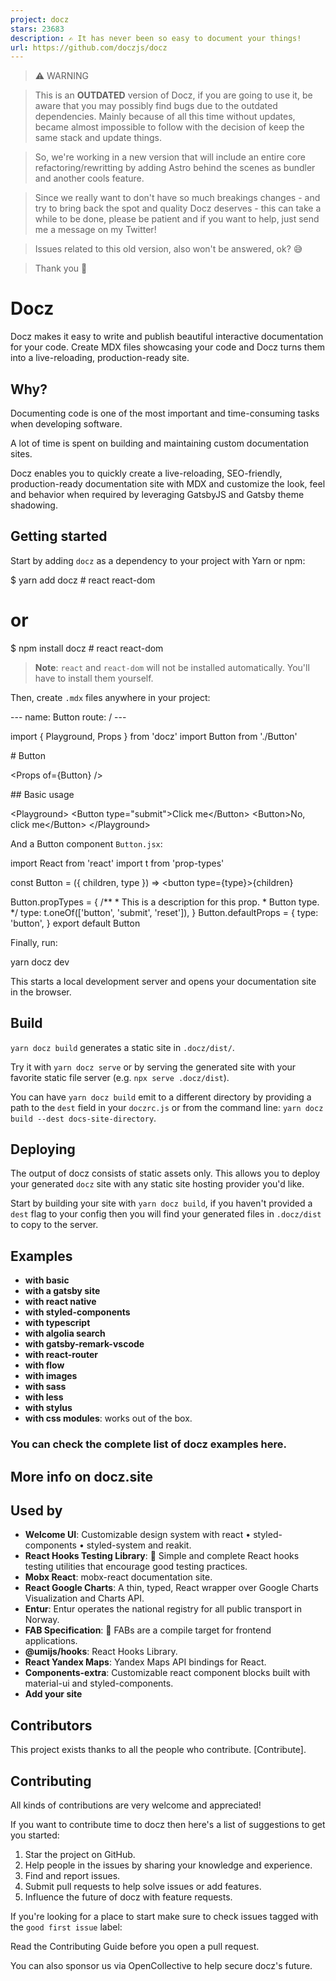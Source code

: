 ```yaml
---
project: docz
stars: 23683
description: ✍ It has never been so easy to document your things!
url: https://github.com/doczjs/docz
---
```


> ⚠️ WARNING

> This is an **OUTDATED** version of Docz, if you are going to use it, be aware that you may possibly find bugs due to the outdated dependencies. Mainly because of all this time without updates, became almost impossible to follow with the decision of keep the same stack and update things.

> So, we're working in a new version that will include an entire core refactoring/rewritting by adding Astro behind the scenes as bundler and another cools feature.

> Since we really want to don't have so much breakings changes - and try to bring back the spot and quality Docz deserves - this can take a while to be done, please be patient and if you want to help, just send me a message on my Twitter!

> Issues related to this old version, also won't be answered, ok? 😅

> Thank you 🙏

Docz
====

Docz makes it easy to write and publish beautiful interactive documentation for your code. Create MDX files showcasing your code and Docz turns them into a live-reloading, production-ready site.

Why?
----

Documenting code is one of the most important and time-consuming tasks when developing software.

A lot of time is spent on building and maintaining custom documentation sites.

Docz enables you to quickly create a live-reloading, SEO-friendly, production-ready documentation site with MDX and customize the look, feel and behavior when required by leveraging GatsbyJS and Gatsby theme shadowing.

Getting started
---------------

Start by adding `docz` as a dependency to your project with Yarn or npm:

$ yarn add docz # react react-dom

# or

$ npm install docz # react react-dom

> **Note**: `react` and `react-dom` will not be installed automatically. You'll have to install them yourself.

Then, create `.mdx` files anywhere in your project:

\---
name: Button
route: /
\---

import { Playground, Props } from 'docz'
import Button from './Button'

\# Button

<Props of\={Button} />

\## Basic usage

<Playground\>
  <Button type\="submit"\>Click me</Button\>
  <Button\>No, click me</Button\>
</Playground\>

And a Button component `Button.jsx`:

import React from 'react'
import t from 'prop-types'

const Button \= ({ children, type }) \=> <button type\={type}\>{children}</button>

Button.propTypes \= {
  /\*\*
   \* This is a description for this prop.
   \* Button type.
   \*/
  type: t.oneOf(\['button', 'submit', 'reset'\]),
}
Button.defaultProps \= {
  type: 'button',
}
export default Button

Finally, run:

yarn docz dev

This starts a local development server and opens your documentation site in the browser.

Build
-----

`yarn docz build` generates a static site in `.docz/dist/`.

Try it with `yarn docz serve` or by serving the generated site with your favorite static file server (e.g. `npx serve .docz/dist`).

You can have `yarn docz build` emit to a different directory by providing a path to the `dest` field in your `doczrc.js` or from the command line: `yarn docz build --dest docs-site-directory`.

Deploying
---------

The output of docz consists of static assets only. This allows you to deploy your generated `docz` site with any static site hosting provider you'd like.

Start by building your site with `yarn docz build`, if you haven't provided a `dest` flag to your config then you will find your generated files in `.docz/dist` to copy to the server.

Examples
--------

-   **with basic**
-   **with a gatsby site**
-   **with react native**
-   **with styled-components**
-   **with typescript**
-   **with algolia search**
-   **with gatsby-remark-vscode**
-   **with react-router**
-   **with flow**
-   **with images**
-   **with sass**
-   **with less**
-   **with stylus**
-   **with css modules**: works out of the box.

### You can check the complete list of docz examples here.

More info on docz.site
----------------------

Used by
-------

-   **Welcome UI**: Customizable design system with react • styled-components • styled-system and reakit.
-   **React Hooks Testing Library**: 🐏 Simple and complete React hooks testing utilities that encourage good testing practices.
-   **Mobx React**: mobx-react documentation site.
-   **React Google Charts**: A thin, typed, React wrapper over Google Charts Visualization and Charts API.
-   **Entur**: Entur operates the national registry for all public transport in Norway.
-   **FAB Specification**: 💎 FABs are a compile target for frontend applications.
-   **@umijs/hooks**: React Hooks Library.
-   **React Yandex Maps**: Yandex Maps API bindings for React.
-   **Components-extra**: Customizable react component blocks built with material-ui and styled-components.
-   **Add your site**

Contributors
------------

This project exists thanks to all the people who contribute. \[Contribute\].

Contributing
------------

All kinds of contributions are very welcome and appreciated!

If you want to contribute time to docz then here's a list of suggestions to get you started:

1.  Star the project on GitHub.
2.  Help people in the issues by sharing your knowledge and experience.
3.  Find and report issues.
4.  Submit pull requests to help solve issues or add features.
5.  Influence the future of docz with feature requests.

If you're looking for a place to start make sure to check issues tagged with the `good first issue` label:

Read the Contributing Guide before you open a pull request.

You can also sponsor us via OpenCollective to help secure docz's future.
